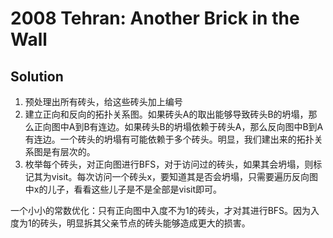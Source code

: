 # 2008 Tehran: Another Brick in the Wall

## Solution

1. 预处理出所有砖头，给这些砖头加上编号
2. 建立正向和反向的拓扑关系图。如果砖头A的取出能够导致砖头B的坍塌，那么正向图中A到B有连边。如果砖头B的坍塌依赖于砖头A，那么反向图中B到A有连边。一个砖头的坍塌有可能依赖于多个砖头。明显，我们建出来的拓扑关系图是有层次的。
3. 枚举每个砖头，对正向图进行BFS，对于访问过的砖头，如果其会坍塌，则标记其为visit。每次访问一个砖头x，要知道其是否会坍塌，只需要遍历反向图中x的儿子，看看这些儿子是不是全部是visit即可。

一个小小的常数优化：只有正向图中入度不为1的砖头，才对其进行BFS。因为入度为1的砖头，明显拆其父亲节点的砖头能够造成更大的损害。
